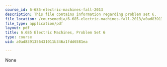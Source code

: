 ```yaml
---
course_id: 6-685-electric-machines-fall-2013
description: This file contains information regarding problem set 6.
file_location: /coursemedia/6-685-electric-machines-fall-2013/a0ad8391356431011b346a1fdd6581ea_MIT6_685F13_ps06.pdf
file_type: application/pdf
layout: pdf
title: 6.685 Electric Machines, Problem Set 6
type: course
uid: a0ad8391356431011b346a1fdd6581ea

---
```

None